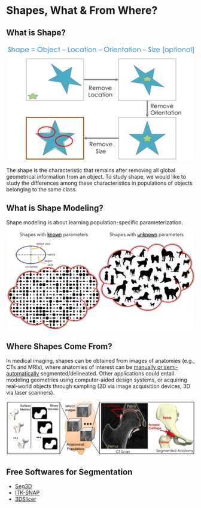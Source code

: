 # Shapes, What & From Where?

## What is Shape?

![What is Shape?](../img/getting-started/shape.png)

The shape is the characteristic that remains after removing all global geometrical information from an object. To study shape, we would like to study the differences among these characteristics in populations of objects belonging to the same class.

## What is Shape Modeling?

Shape modeling is about learning population-specific parameterization. 

![Shape Modeling](../img/getting-started/shape-modeling.png)

## Where Shapes Come From? 


In medical imaging, shapes can be obtained from images of anatomies (e.g., CTs and MRIs), where anatomies of interest can be [manually or semi-automatically](#free-softwares-for-segmentation) segmented/delineated. Other applications could entail modeling geometries using computer-aided design systems, or acquiring real-world objects through sampling (2D via image acquisition devices, 3D via laser scanners).


![Where Shapes Come From?](../img/getting-started/shape-where.png)

## Free Softwares for Segmentation

- [Seg3D](https://www.sci.utah.edu/software/seg3d.html)
- [ITK-SNAP](http://www.itksnap.org)
- [3DSlicer](https://www.slicer.org)
